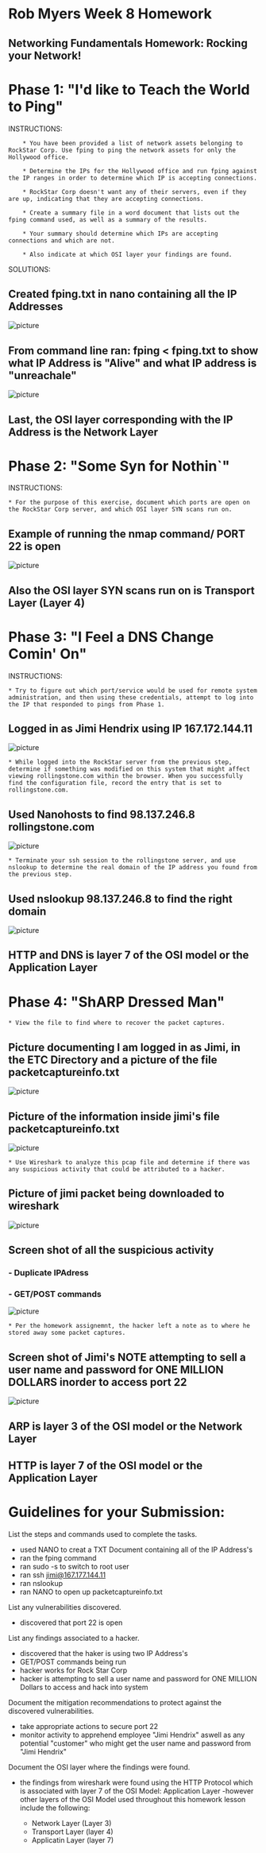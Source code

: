 # Rob Myers Week 8 Homework
## Networking Fundamentals Homework: Rocking your Network!

# Phase 1: "I'd like to Teach the World to Ping"

INSTRUCTIONS: 

        * You have been provided a list of network assets belonging to RockStar Corp. Use fping to ping the network assets for only the Hollywood office.

        * Determine the IPs for the Hollywood office and run fping against the IP ranges in order to determine which IP is accepting connections.

        * RockStar Corp doesn't want any of their servers, even if they are up, indicating that they are accepting connections.

        * Create a summary file in a word document that lists out the fping command used, as well as a summary of the results.

        * Your summary should determine which IPs are accepting connections and which are not.

        * Also indicate at which OSI layer your findings are found.

SOLUTIONS: 

   ## Created fping.txt in nano containing all the IP Addresses

 ![picture](IMAGE1/fping_TXT.PNG) 

## From command line ran: fping < fping.txt to show what IP Address is "Alive" and what IP address is "unreachale"

![picture](IMAGE1/fping_running.PNG)

   ## Last, the OSI layer  corresponding with the IP Address is the Network Layer

# Phase 2:  "Some Syn for Nothin`"

INSTRUCTIONS:

    * For the purpose of this exercise, document which ports are open on the RockStar Corp server, and which OSI layer SYN scans run on.

## Example of running the nmap command/ PORT 22 is open

![picture](IMAGE1/phase2pic.PNG)

## Also the OSI layer SYN scans run on is Transport Layer (Layer 4)

# Phase 3: "I Feel a DNS Change Comin' On"
INSTRUCTIONS:

    * Try to figure out which port/service would be used for remote system administration, and then using these credentials, attempt to log into the IP that responded to pings from Phase 1.
  

## Logged in as Jimi Hendrix using IP 167.172.144.11
![picture](IMAGE1/phase3_sshport22_tab1.PNG)

    * While logged into the RockStar server from the previous step, determine if something was modified on this system that might affect viewing rollingstone.com within the browser. When you successfully find the configuration file, record the entry that is set to rollingstone.com.
    
## Used Nanohosts to find 98.137.246.8 rollingstone.com
![picture](IMAGE1/phase3_nano_hosts.PNG)

    * Terminate your ssh session to the rollingstone server, and use nslookup to determine the real domain of the IP address you found from the previous step.

## Used nslookup 98.137.246.8 to find the right domain

![picture](IMAGE1/phase3_answer.PNG) 
## HTTP and DNS is layer 7 of the OSI model or the Application Layer

# Phase 4:  "ShARP Dressed Man"

    * View the file to find where to recover the packet captures.

## Picture documenting I am logged in as Jimi, in the ETC Directory and a picture of the file packetcaptureinfo.txt

   ![picture](IMAGE1/phase4_packetcapture.PNG)

## Picture of the information inside jimi's file packetcaptureinfo.txt

   ![picture](IMAGE1/phase4_jimipackets.PNG)

    * Use Wireshark to analyze this pcap file and determine if there was any suspicious activity that could be attributed to a hacker. 

## Picture of jimi packet being downloaded to wireshark

![picture](IMAGE1/downloaded_jimi_packet_wireshark.PNG)

## Screen shot of all the suspicious activity 
   ###     - Duplicate IPAdress
   ###     - GET/POST commands
 
![picture](IMAGE1/phase4_suspiciousActivity.PNG) 

    * Per the homework assignemnt, the hacker left a note as to where he stored away some packet captures. 

## Screen shot of Jimi's NOTE attempting to sell a user name and password for ONE MILLION DOLLARS inorder to access port 22

![picture](IMAGE1/phase4_ransome.PNG) 


## ARP is layer 3 of the OSI model or the Network Layer
## HTTP is layer 7 of the OSI model or the Application Layer

# Guidelines for your Submission:

List the steps and commands used to complete the tasks.
 - used NANO to creat a TXT Document containing all of the IP Address's
 - ran the fping command
 - ran sudo -s to switch to root user
 - ran ssh jimi@167.177.144.11 
 - ran nslookup
 - ran NANO to open up packetcaptureinfo.txt

List any vulnerabilities discovered.
 - discovered that port 22 is open
 
List any findings associated to a hacker.
- discovered that the haker is using two IP Address's
- GET/POST commands being run
- hacker works for Rock Star Corp
- hacker is attempting to sell a user name and password for ONE MILLION    Dollars to access and hack into system 

Document the mitigation recommendations to protect against the discovered vulnerabilities.
- take appropriate actions to secure port 22
- monitor activity to apprehend employee "Jimi Hendrix" aswell as any potential "customer" who might get the user name and password from "Jimi Hendrix"

Document the OSI layer where the findings were found.

- the findings from wireshark were found using the HTTP Protocol which is associated with layer 7 of the OSI Model: Application Layer
-however other layers of the OSI Model used throughout this homework lesson include the following: 

    - Network Layer (Layer 3) 
    - Transport Layer (layer 4)
    - Applicatin Layer (layer 7) 

